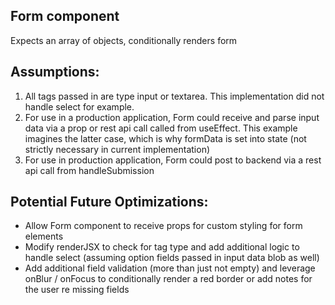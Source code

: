 ## Form component

Expects an array of objects, conditionally renders form

## Assumptions:

1. All tags passed in are type input or textarea. This implementation did not handle select for example.
2. For use in a production application, Form could receive and parse input data via a prop or rest api call called from useEffect. This example imagines the latter case, which is why formData is set into state (not strictly necessary in current implementation)
3. For use in production application, Form could post to backend via a rest api call from handleSubmission

## Potential Future Optimizations:

-   Allow Form component to receive props for custom styling for form elements
-   Modify renderJSX to check for tag type and add additional logic to handle select (assuming option fields passed in input data blob as well)
-   Add additional field validation (more than just not empty) and leverage onBlur / onFocus to conditionally render a red border or add notes for the user re missing fields
